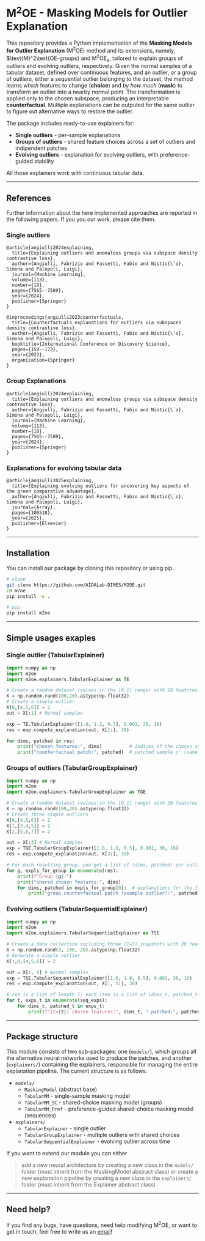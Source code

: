 # $\text{M}^2 \text{OE}$ - Masking Models for Outlier Explanation

This repository provides a Python implementation of the **Masking Models for Outlier Explanation** ($\text{M}^2 \text{OE}$) method and its extensions, namely, $\text{M}^2\text{OE-groups} and $\text{M}^2\text{OE}_e$, tailored to explain groups of outliers and evolving outliers, respectively. Given the normal samples of a tabular dataset, defined over continuous features, and an outlier, or a group of outliers, either a sequential outlier belonging to the dataset, the method learns *which* features to change (**choice**) and *by how much* (**mask**) to transform an outlier into a nearby normal point. The transformation is applied only to the chosen subspace, producing an interpretable **counterfactual**. Multiple explanations can be outputed for the same outlier to figure out alternative ways to restore the outlier.


The package includes ready-to-use explainers for:
- **Single outliers** - per-sample explanations
- **Groups of outliers** - shared feature choices across a set of outliers and indipendent patches
- **Evolving outliers** - explanation for evolving outliers, with preference-guided stability

All those explainers work with continuous tabular data.

---

## References

Further information about the here implemented approaches are reported in the following papers. If you you our work, please cite them.

### Single outliers

```
@article{angiulli2024explaining,
  title={Explaining outliers and anomalous groups via subspace density contrastive loss},
  author={Angiulli, Fabrizio and Fassetti, Fabio and Nistic{\`o}, Simona and Palopoli, Luigi},
  journal={Machine Learning},
  volume={113},
  number={10},
  pages={7565--7589},
  year={2024},
  publisher={Springer}
}

@inproceedings{angiulli2023counterfactuals,
  title={Counterfactuals explanations for outliers via subspaces density contrastive loss},
  author={Angiulli, Fabrizio and Fassetti, Fabio and Nistic{\'o}, Simona and Palopoli, Luigi},
  booktitle={International Conference on Discovery Science},
  pages={159--173},
  year={2023},
  organization={Springer}
}
```

### Group Explanations

```
@article{angiulli2024explaining,
  title={Explaining outliers and anomalous groups via subspace density contrastive loss},
  author={Angiulli, Fabrizio and Fassetti, Fabio and Nistic{\`o}, Simona and Palopoli, Luigi},
  journal={Machine Learning},
  volume={113},
  number={10},
  pages={7565--7589},
  year={2024},
  publisher={Springer}
}
```

### Explanations for evolving tabular data

```
@article{angiulli2025explaining,
  title={Explaining evolving outliers for uncovering key aspects of the green comparative advantage},
  author={Angiulli, Fabrizio and Fassetti, Fabio and Nistic{\`o}, Simona and Palopoli, Luigi},
  journal={Array},
  pages={100518},
  year={2025},
  publisher={Elsevier}
}
```


---

## Installation

You can install our package by cloning this repository or using pip.

```bash
# clone
git clone https://github.com/AIDALab-DIMES/M2OE.git
cd m2oe
pip install -e .
```
```bash
# pip
pip install m2oe
```

---
## Simple usages exaples

### Single outlier (TabularExplainer)

```python
import numpy as np
import m2oe
import m2oe.explainers.TabularExplainer as TE

# Create a random dataset (values in the [0,1] range) with 20 features
X = np.random.rand(100,20).astype(np.float32)
# Create a simple outlier
X[0,[4,5,6]] = 2
out = X[:1] # Normal samples

exp = TE.TabularExplainer([1.0, 1.2, 0.3], 0.001, 30, 16)
res = exp.compute_explanation(out, X[1:], 30)

for dims, patched in res:
    print("chosen features:", dims)          # indices of the chosen subspace
    print("counterfactual patch:", patched)  # patched sample o' (same shape as outlier)
```

### Groups of outliers (TabularGroupExplainer)

```python
import numpy as np
import m2oe
import m2oe.explainers.TabularGroupExplainer as TGE

# Create a random dataset (values in the [0,1] range) with 20 features
X = np.random.rand(100,20).astype(np.float32)
# Create three simple outliers
X[0,[4,5,6]] = 2
X[1,[3,4,5]] = 2
X[2,[5,6,7]] = 2

out = X[:3] # Normal samples
exp = TGE.TabularGroupExplainer([1.0, 1.0, 0.5], 0.001, 30, 16)
res = exp.compute_explanation(out, X[3:], 30)

# For each resulting group, you get a list of (dims, patched) per outlier -- the set of dims is unique for each group
for g, expls_for_group in enumerate(res):
    print(f"Group {g}:")
    print("shared chosen features:", dims)
    for dims, patched in expls_for_group[0]:  # explanations for the first outlier in group g
        print("group counterfactual patch (example outlier):", patched)
```


### Evolving outliers (TabularSequentialExplainer)

```python
import numpy as np
import m2oe
import m2oe.explainers.TabularSequentialExplainer as TSE

# Create a data collection including three (T=3) snapshots with 20 features
X = np.random.rand(3, 100, 20).astype(np.float32)
# Generate a simple outlier
X[:,0,[4,5,6]] = 2

out = X[:, 0] # Normal samples
exp = TSE.TabularSequentialExplainer([1.0, 1.0, 0.5], 0.001, 30, 16)
res = exp.compute_explanation(out, X[:, 1:], 30)

# res is a list of length T; each item is a list of (dims_t, patched_t) -- the set of dims is unique for each snapshot
for t, exps_t in enumerate(seq_exps):
    for dims_t, patched_t in exps_t:
        print(f"[t={t}] chosen features:", dims_t, " patched:", patched_t)
```


---

## Package structure

This module consists of two sub-packages: one (`models/`), which groups all the alternative neural networks used to produce the patches, and another (`explainers/`) containing the explainers, responsible for managing the entire explanation pipeline. The current structure is as follows.

- `models/`
  - `MaskingModel` (abstract base)
  - `TabularMM` - single-sample masking model
  - `TabularMM_SC` - shared-choice masking model (groups)
  - `TabularMM_Pref` - preference-guided shared-choice masking model (sequences)
- `explainers/`
  - `TabularExplainer` - single outlier
  - `TabularGroupExplainer` - multiple outliers with shared choices
  - `TabularSequentialExplainer` - evolving outlier across time

If you want to extend our module you can either 
> add a new neural architecture by creating a new class in the `models/` folder (must inherit from the MaskingModel abstract class) 
or 
> create a new explanation pipeline by creating a new class in the `explainers/` folder (must inherit from the Explainer abstract class)


---


## Need help?
If you find any bugs, have questions, need help modifying $\text{M}^2\text{OE}$, or want to get in touch, feel free to write us an [email](mailto:simona.nistico@dimes.unical.it)!





